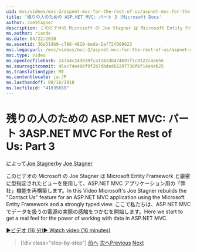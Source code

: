 ```yaml
---
uid: mvc/videos/mvc-2/aspnet-mvc-for-the-rest-of-us/aspnet-mvc-for-the-rest-of-us-part-3
title: '残りの人のための ASP.NET MVC: パート 3 |Microsoft Docs'
author: JoeStagner
description: このビデオの Microsoft の Joe Stagner は Microsoft Entity Framework と厳密に ty を使用して、ASP.NET MVC アプリケーション用の問い合わせ 機能を再構築しています.
ms.author: riande
ms.date: 04/22/2010
ms.assetid: 36e519b9-c786-4819-beda-2af72f088623
msc.legacyurl: /mvc/videos/mvc-2/aspnet-mvc-for-the-rest-of-us/aspnet-mvc-for-the-rest-of-us-part-3
msc.type: video
ms.openlocfilehash: 24764c24d939fca1141d8474691f1c8322c4a656
ms.sourcegitcommit: 45ac74e400f9f2b7dbded66297730f6f14a4eb25
ms.translationtype: MT
ms.contentlocale: ja-JP
ms.lasthandoff: 08/16/2018
ms.locfileid: "41835659"
---
```

<a name="aspnet-mvc-for-the-rest-of-us-part-3"></a><span data-ttu-id="53da9-103">残りの人のための ASP.NET MVC: パート 3</span><span class="sxs-lookup"><span data-stu-id="53da9-103">ASP.NET MVC For the Rest of Us: Part 3</span></span>
====================
<span data-ttu-id="53da9-104">によって[Joe Stagner](https://github.com/JoeStagner)</span><span class="sxs-lookup"><span data-stu-id="53da9-104">by [Joe Stagner](https://github.com/JoeStagner)</span></span>

<span data-ttu-id="53da9-105">このビデオの Microsoft の Joe Stagner は Microsoft Entity Framework と厳密に型指定されたビューを使用して、ASP.NET MVC アプリケーション用の「弊社」機能を再構築します。</span><span class="sxs-lookup"><span data-stu-id="53da9-105">In this Video Microsoft's Joe Stagner rebuilds the "Contact Us" feature for an ASP.NET MVC application using the Microsoft Entity Framework and a strongly typed view.</span></span> <span data-ttu-id="53da9-106">ここで私たちは、ASP.NET MVC でデータを扱うの電源の実際の感触をつかむを開始します。</span><span class="sxs-lookup"><span data-stu-id="53da9-106">Here we start to get a real feel for the power of working with data in ASP.NET MVC.</span></span>

[<span data-ttu-id="53da9-107">&#9654;ビデオ (16 分)</span><span class="sxs-lookup"><span data-stu-id="53da9-107">&#9654; Watch video (16 minutes)</span></span>](https://channel9.msdn.com/Blogs/ASP-NET-Site-Videos/aspnet-mvc-for-the-rest-of-us-part-3)

> [!div class="step-by-step"]
> <span data-ttu-id="53da9-108">[前へ](aspnet-mvc-for-the-rest-of-us-part-2.md)
> [次へ](aspnet-mvc-for-the-rest-of-us-part-4.md)</span><span class="sxs-lookup"><span data-stu-id="53da9-108">[Previous](aspnet-mvc-for-the-rest-of-us-part-2.md)
[Next](aspnet-mvc-for-the-rest-of-us-part-4.md)</span></span>
